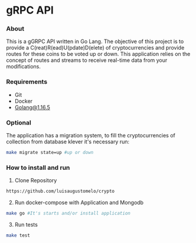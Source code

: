 # gRPC API

### About
This is a gGRPC API written in Go Lang. The objective of this project is to provide a C(reat)R(ead)U(pdate)D(elete) of cryptocurrencies and provide routes for these coins to be voted up or down. This application relies on the concept of routes and streams to receive real-time data from your modifications.

### Requirements
- Git
- Docker
- Golang@1.16.5

### Optional

The application has a migration system, to fill the cryptocurrencies of collection from database klever it's necessary run:

```bash
make migrate state=up #up or down
```
### How to install and run

1. Clone Repository

```bash
https://github.com/luisaugustomelo/crypto
```

2. Run docker-compose with Application and Mongodb

```bash
make go #It's starts and/or install application
```

3. Run tests

```bash
make test
```
